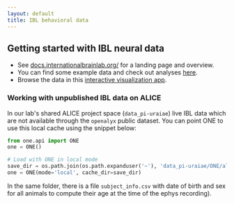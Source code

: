 ```yaml
---
layout: default
title: IBL behavioral data
---
```


## Getting started with IBL neural data
* See [docs.internationalbrainlab.org/](https://int-brain-lab.github.io/iblenv/public_docs/public_introduction.html) for a landing page and overview.
* You can find some example data and check out analyses [here](https://int-brain-lab.github.io/iblenv/notebooks_external/data_release_repro_ephys.html).
* Browse the data in this [interactive visualization app](https://viz.internationalbrainlab.org/app).

### Working with unpublished IBL data on ALICE

In our lab's shared ALICE project space (`data_pi-uraiae`) live IBL data which are not available through the `openalyx` public dataset. You can point ONE to use this local cache using the snippet below: 

```python
from one.api import ONE
one = ONE()

# Load with ONE in local mode
save_dir = os.path.join(os.path.expanduser('~'), 'data_pi-uraiae/ONE/alyx.internationalbrainlab.org/')
one = ONE(mode='local', cache_dir=save_dir)
```

In the same folder, there is a file `subject_info.csv` with date of birth and sex for all animals to compute their age at the time of the ephys recording).